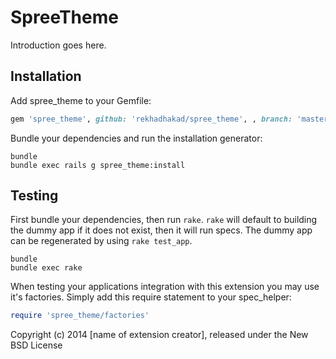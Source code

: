 SpreeTheme
==========

Introduction goes here.

Installation
------------

Add spree_theme to your Gemfile:

```ruby
gem 'spree_theme', github: 'rekhadhakad/spree_theme', , branch: 'master'
```

Bundle your dependencies and run the installation generator:

```shell
bundle
bundle exec rails g spree_theme:install
```

Testing
-------

First bundle your dependencies, then run `rake`. `rake` will default to building the dummy app if it does not exist, then it will run specs. The dummy app can be regenerated by using `rake test_app`.

```shell
bundle
bundle exec rake
```

When testing your applications integration with this extension you may use it's factories.
Simply add this require statement to your spec_helper:

```ruby
require 'spree_theme/factories'
```

Copyright (c) 2014 [name of extension creator], released under the New BSD License
